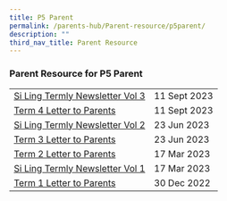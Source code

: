 ```yaml
---
title: P5 Parent
permalink: /parents-hub/Parent-resource/p5parent/
description: ""
third_nav_title: Parent Resource
---
```

### Parent Resource for P5 Parent

|  |  |
|---|---|
|[Si Ling Termly Newsletter Vol 3](/files/Parent_Hub/term%204%202023%20slps%20newsletter.pdf)| 11 Sept 2023
|[Term 4 Letter to Parents](/files/Parent_Hub/2023%20term%204%20letter.pdf)| 11 Sept 2023
|[Si Ling Termly Newsletter Vol 2](/files/Parent_Hub/Parent_Resource/term%203%202023%20slps%20newsletter.pdf)|23 Jun 2023
|[Term 3 Letter to Parents](/files/Parent_Hub/Parent_Resource/2023%20term%203%20coe%20letter.pdf)|23 Jun 2023
|[Term 2 Letter to Parents](/files/Parent_Hub/Parent_Resource/2023%20term%202%20%20letter.pdf)|17 Mar 2023
| [Si Ling Termly Newsletter Vol 1](/files/Parent_Hub/Parent_Resource/Si_Ling_Termly_Newsletter_Volume_1.pdf) |17 Mar 2023 |
| [Term 1 Letter to Parents](/files/Parent_Hub/2023_TERM_1_COE_Website.pdf) | 30 Dec 2022 |